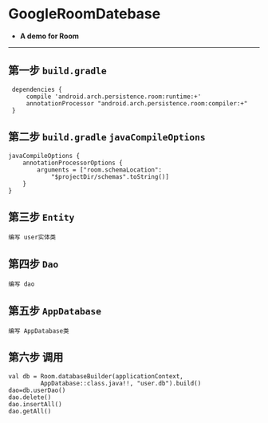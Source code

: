 # GoogleRoomDatebase
* <b>A demo for Room</b>
***
## 第一步  `build.gradle`
```
 dependencies {
     compile 'android.arch.persistence.room:runtime:+'
     annotationProcessor "android.arch.persistence.room:compiler:+"
 }
```
## 第二步 `build.gradle`  `javaCompileOptions`
```
javaCompileOptions {
    annotationProcessorOptions {
        arguments = ["room.schemaLocation":
            "$projectDir/schemas".toString()]
    }
}
```
## 第三步 `Entity`

  `编写 user实体类`
  
## 第四步 `Dao`

  `编写 dao`
  
## 第五步 `AppDatabase`

  `编写 AppDatabase类`
  
## 第六步 调用

```
val db = Room.databaseBuilder(applicationContext,
         AppDatabase::class.java!!, "user.db").build()
dao=db.userDao()
dao.delete()
dao.insertAll()
dao.getAll()
```
